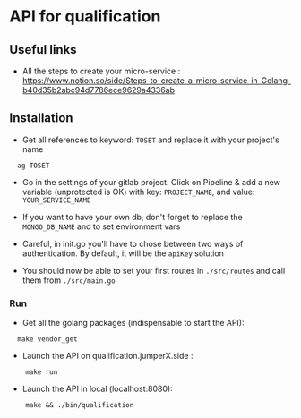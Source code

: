 # API for qualification

## Useful links
- All the steps to create your micro-service : https://www.notion.so/side/Steps-to-create-a-micro-service-in-Golang-b40d35b2abc94d7786ece9629a4336ab

## Installation

- Get all references to keyword: `TOSET` and replace it with your project's name

```
  ag TOSET
```

- Go in the settings of your gitlab project. Click on Pipeline & add a new variable (unprotected is OK) with key: `PROJECT_NAME`, and value: `YOUR_SERVICE_NAME`

- If you want to have your own db, don't forget to replace the `MONGO_DB_NAME` and to set environment vars

- Careful, in init.go you'll have to chose between two ways of authentication. By default, it will be the `apiKey` solution

- You should now be able to set your first routes in `./src/routes` and call them from `./src/main.go`

### Run

- Get all the golang packages (indispensable to start the API):
```
  make vendor_get
```

- Launch the API on qualification.jumperX.side :
```
	make run
```

- Launch the API in local (localhost:8080):
```
	make && ./bin/qualification
```
